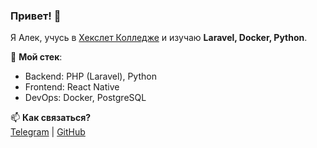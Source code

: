 ### Привет! 👋  
Я Алек, учусь в [Хекслет Колледже](https://ru.hexlet.io/) и изучаю **Laravel, Docker, Python**.  

🔧 **Мой стек**:  
- Backend: PHP (Laravel), Python  
- Frontend: React Native  
- DevOps: Docker, PostgreSQL  

📫 **Как связаться?**  
[Telegram](https://t.me/Sa1kle) | [GitHub](https://github.com/Kepupa)
